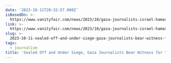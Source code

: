 ```yaml
---
date: '2023-10-11T20:32:57.000Z'
isBasedOn: >-
  https://www.vanityfair.com/news/2023/10/gaza-journalists-israel-hamas-war?utm_medium=social&utm_source=twitter&utm_social-type=owned&utm_brand=vf&mbid=social_twitter
link: >-
  https://www.vanityfair.com/news/2023/10/gaza-journalists-israel-hamas-war?utm_medium=social&utm_source=twitter&utm_social-type=owned&utm_brand=vf&mbid=social_twitter
slug: >-
  2023-10-11-sealed-off-and-under-siege-gaza-journalists-bear-witness-for-the-world-or-v
tags:
  - journalism
title: 'Sealed Off and Under Siege, Gaza Journalists Bear Witness for the World | V'
---
```


